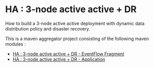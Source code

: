 # HA : 3-node active active + DR

How to build a 3-node active active deployment with dynamic data distribution policy and disaster recovery.

This is a maven aggregator project consisting of the following maven modules :

* [HA : 3-node active active + DR - EventFlow Fragment](aa-3node-dr-ef/src/site/markdown/index.md) 
* [HA : 3-node active active + DR - Application](aa-3node-dr-app/src/site/markdown/index.md) 
